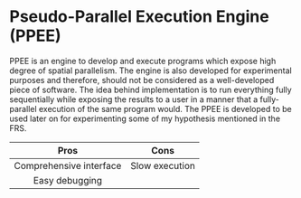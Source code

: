 # Pseudo-Parallel Execution Engine (PPEE)

PPEE is an engine to develop and execute programs which expose high degree of spatial parallelism. The engine is also developed for experimental purposes and therefore, should not be considered as a well-developed piece of software. The idea behind implementation is to run everything fully sequentially while exposing the results to a user in a manner that a fully-parallel execution of the same program would. The PPEE is developed to be used later on for experimenting some of my hypothesis mentioned in the FRS.

|	Pros	|	Cons	|
|:---------:|:---------:|
| Comprehensive interface | Slow execution |
| Easy debugging | |

